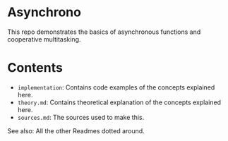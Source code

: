 # Asynchrono

This repo demonstrates the basics of asynchronous functions and cooperative multitasking.

# Contents

+	`implementation`: Contains code examples of the concepts explained here.
+	`theory.md`: Contains theoretical explanation of the concepts explained here.
+	`sources.md`: The sources used to make this.

See also: All the other Readmes dotted around.